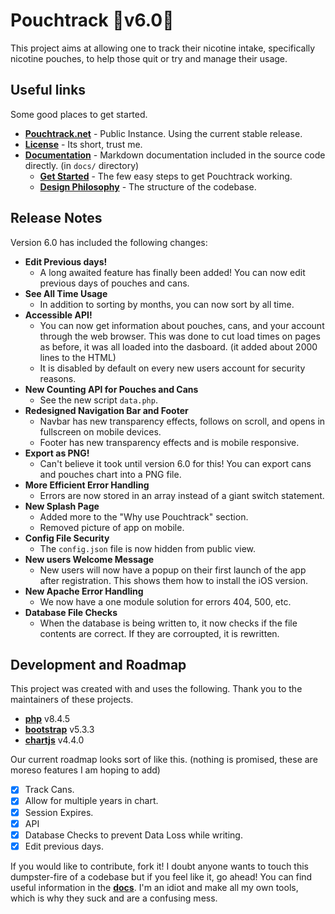 # Pouchtrack 🎉v6.0🎉

This project aims at allowing one to track their nicotine intake, specifically nicotine pouches, to help those quit or try and manage their usage.

## Useful links

Some good places to get started.

- **<a href="https://pouchtrack.net">Pouchtrack.net</a>** - Public Instance. Using the current stable release.
- **<a href="LICENSE.md">License</a>** - Its short, trust me.
- **<a href="docs/index.md">Documentation</a>** - Markdown documentation included in the source code directly. (in `docs/` directory)
  - **<a href="docs/guides/getting-started.md">Get Started</a>** - The few easy steps to get Pouchtrack working.
  - **<a href="docs/guides/design-philosophy.md">Design Philosophy</a>** - The structure of the codebase.

## Release Notes

Version 6.0 has included the following changes:

- **Edit Previous days!**
  - A long awaited feature has finally been added! You can now edit previous days of pouches and cans.
- **See All Time Usage**
  - In addition to sorting by months, you can now sort by all time.
- **Accessible API!**
  - You can now get information about pouches, cans, and your account through the web browser. This was done to cut load times on pages as before, it was all loaded into the dasboard. (it added about 2000 lines to the HTML)
  - It is disabled by default on every new users account for security reasons.
- **New Counting API for Pouches and Cans**
  - See the new script `data.php`.
- **Redesigned Navigation Bar and Footer**
  - Navbar has new transparency effects, follows on scroll, and opens in fullscreen on mobile devices.
  - Footer has new transparency effects and is mobile responsive.
- **Export as PNG!**
  - Can't believe it took until version 6.0 for this! You can export cans and pouches chart into a PNG file.
- **More Efficient Error Handling**
  - Errors are now stored in an array instead of a giant switch statement.
- **New Splash Page**
  - Added more to the "Why use Pouchtrack" section.
  - Removed picture of app on mobile.
- **Config File Security**
  - The `config.json` file is now hidden from public view.
- **New users Welcome Message**
  - New users will now have a popup on their first launch of the app after registration. This shows them how to install the iOS version.
- **New Apache Error Handling**
  - We now have a one module solution for errors 404, 500, etc.
- **Database File Checks**
  - When the database is being written to, it now checks if the file contents are correct. If they are corroupted, it is rewritten.

## Development and Roadmap

This project was created with and uses the following. Thank you to the maintainers of these projects.

- **<a href="https://www.php.net">php</a>** v8.4.5
- **<a href="https://www.getbootstrap.com">bootstrap</a>** v5.3.3
- **<a href="https://www.chartjs.org">chartjs</a>** v4.4.0

Our current roadmap looks sort of like this. (nothing is promised, these are moreso features I am hoping to add)

- [x] Track Cans.
- [x] Allow for multiple years in chart.
- [x] Session Expires.
- [x] API
- [x] Database Checks to prevent Data Loss while writing.
- [x] Edit previous days.

If you would like to contribute, fork it! I doubt anyone wants to touch this dumpster-fire of a codebase but if you feel like it, go ahead!
You can find useful information in the **[docs](docs/index.md)**. I'm an idiot and make all my own tools, which is why they suck and are a confusing mess.
